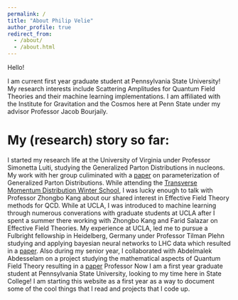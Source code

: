 ```yaml
---
permalink: /
title: "About Philip Velie"
author_profile: true
redirect_from: 
  - /about/
  - /about.html
---
```


Hello! 

I am current first year graduate student at Pennsylvania State University! My research interests include Scattering Amplitudes for Quantum Field Theories and their machine learning implementations. I am affiliated with the Institute for Gravitation and the Cosmos here at Penn State under my advisor Professor Jacob Bourjaily. 

My (research) story so far: 
======
I started my research life at the University of Virginia under Professor Simonetta Luiti, studying the Generalized Parton Distributions in nucleons. My work with her group culiminated with a [paper](https://arxiv.org/pdf/2101.01826) on parameterization of Generalized Parton Distributions. While attending the [Transverse Momentum Distribution Winter School](https://newmexicoconsortium.org/2022-tmd-winter-school/), I was lucky enough to talk with Professor Zhongbo Kang about our shared interest in Effective Field Theory methods for QCD. While at UCLA, I was introduced to machine learning through numerous converations with graduate students at UCLA after I spent a summer there working with Zhongbo Kang and Farid Salazar on Effective Field Theories. My experience at UCLA, led me to pursue a Fulbright fellowship in Heidelberg, Germany under Professor Tilman Plehn studying and applying bayesian neural networks to LHC data which resulted in a [paper](https://arxiv.org/abs/2412.04370). Also during my senior year, I collaborated with Abdelmalek Abdesselam on a project studying the mathematical aspects of Quantum Field Theory resulting in a [paper](https://arxiv.org/abs/2309.09407) Professor Now I am a first year graduate student at Pennsylvania State University, looking to my time here in State College! I am starting this website as a first year as a way to document some of the cool things that I read and projects that I code up. 